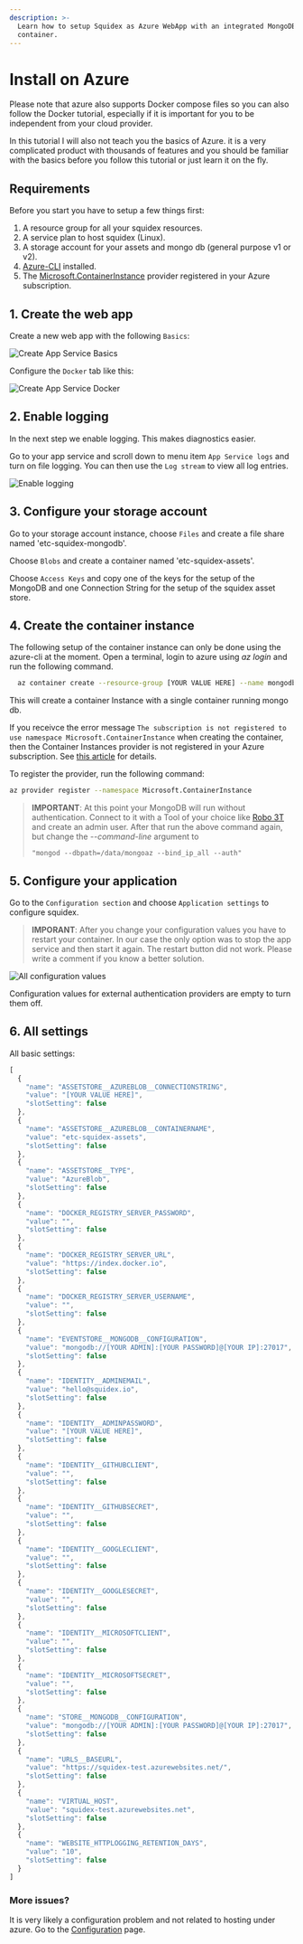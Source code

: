 ```yaml
---
description: >-
  Learn how to setup Squidex as Azure WebApp with an integrated MongoDB
  container.
---
```


# Install on Azure

Please note that azure also supports Docker compose files so you can also follow the Docker tutorial, especially if it is important for you to be independent from your cloud provider.

In this tutorial I will also not teach you the basics of Azure. it is a very complicated product with thousands of features and you should be familiar with the basics before you follow this tutorial or just learn it on the fly.

## Requirements

Before you start you have to setup a few things first:

1. A resource group for all your squidex resources.
2. A service plan to host squidex \(Linux\).
3. A storage account for your assets and mongo db \(general purpose v1 or v2\).
4. [Azure-CLI](https://docs.microsoft.com/en-us/cli/azure/install-azure-cli?view=azure-cli-latest) installed.
5. The [Microsoft.ContainerInstance](https://azure.microsoft.com/en-gb/services/container-instances/) provider registered in your Azure subscription.

## 1. Create the web app

Create a new web app with the following `Basics`:

![Create App Service Basics](../../../.gitbook/assets/create-app-service-basics.png)

Configure the `Docker` tab like this:

![Create App Service Docker](../../../.gitbook/assets/create-app-service-docker.png)

## 2. Enable logging

In the next step we enable logging. This makes diagnostics easier.

Go to your app service and scroll down to menu item `App Service logs` and turn on file logging. You can then use the `Log stream` to view all log entries.

![Enable logging](../../../.gitbook/assets/logging.png)

## 3. Configure your storage account

Go to your storage account instance, choose `Files` and create a file share named 'etc-squidex-mongodb'.

Choose `Blobs` and create a container named 'etc-squidex-assets'.

Choose `Access Keys` and copy one of the keys for the setup of the MongoDB and one Connection String for the setup of the squidex asset store.

## 4. Create the container instance

The following setup of the container instance can only be done using the azure-cli at the moment. Open a terminal, login to azure using _az login_ and run the following command.

```bash
  az container create --resource-group [YOUR VALUE HERE] --name mongodb --image mongo --azure-file-volume-account-name [YOUR VALUE HERE] --azure-file-volume-account-key "[YOUR VALUE HERE]" --azure-file-volume-share-name etc-squidex-mongodb --azure-file-volume-mount-path "/data/mongoaz" --ports 27017 --cpu 2 --ip-address public --memory 2 --os-type Linux --protocol TCP --command-line "mongod --dbpath=/data/mongoaz --bind_ip_all"
```

This will create a container Instance with a single container running mongo db.

If you receivce the error message `The subscription is not registered to use namespace Microsoft.ContainerInstance` when creating the container, then the Container Instances provider is not registered in your Azure subscription. See [this article](https://docs.microsoft.com/en-us/azure/azure-resource-manager/templates/error-register-resource-provider) for details.

To register the provider, run the following command:

```bash
az provider register --namespace Microsoft.ContainerInstance
```

> **IMPORTANT**: At this point your MongoDB will run without authentication. Connect to it with a Tool of your choice like [Robo 3T](https://robomongo.org/) and create an admin user. After that run the above command again, but change the _--command-line_ argument to
>
> ```text
> "mongod --dbpath=/data/mongoaz --bind_ip_all --auth"
> ```

## 5. Configure your application

Go to the `Configuration section` and choose `Application settings` to configure squidex.

> **IMPORANT**: After you change your configuration values you have to restart your container. In our case the only option was to stop the app service and then start it again. The restart button did not work. Please write a comment if you know a better solution.

![All configuration values](../../../.gitbook/assets/configuration.png)

Configuration values for external authentication providers are empty to turn them off.

## 6. All settings

All basic settings:

```javascript
[
  {
    "name": "ASSETSTORE__AZUREBLOB__CONNECTIONSTRING",
    "value": "[YOUR VALUE HERE]",
    "slotSetting": false
  },
  {
    "name": "ASSETSTORE__AZUREBLOB__CONTAINERNAME",
    "value": "etc-squidex-assets",
    "slotSetting": false
  },
  {
    "name": "ASSETSTORE__TYPE",
    "value": "AzureBlob",
    "slotSetting": false
  },
  {
    "name": "DOCKER_REGISTRY_SERVER_PASSWORD",
    "value": "",
    "slotSetting": false
  },
  {
    "name": "DOCKER_REGISTRY_SERVER_URL",
    "value": "https://index.docker.io",
    "slotSetting": false
  },
  {
    "name": "DOCKER_REGISTRY_SERVER_USERNAME",
    "value": "",
    "slotSetting": false
  },
  {
    "name": "EVENTSTORE__MONGODB__CONFIGURATION",
    "value": "mongodb://[YOUR ADMIN]:[YOUR PASSWORD]@[YOUR IP]:27017",
    "slotSetting": false
  },
  {
    "name": "IDENTITY__ADMINEMAIL",
    "value": "hello@squidex.io",
    "slotSetting": false
  },
  {
    "name": "IDENTITY__ADMINPASSWORD",
    "value": "[YOUR VALUE HERE]",
    "slotSetting": false
  },
  {
    "name": "IDENTITY__GITHUBCLIENT",
    "value": "",
    "slotSetting": false
  },
  {
    "name": "IDENTITY__GITHUBSECRET",
    "value": "",
    "slotSetting": false
  },
  {
    "name": "IDENTITY__GOOGLECLIENT",
    "value": "",
    "slotSetting": false
  },
  {
    "name": "IDENTITY__GOOGLESECRET",
    "value": "",
    "slotSetting": false
  },
  {
    "name": "IDENTITY__MICROSOFTCLIENT",
    "value": "",
    "slotSetting": false
  },
  {
    "name": "IDENTITY__MICROSOFTSECRET",
    "value": "",
    "slotSetting": false
  },
  {
    "name": "STORE__MONGODB__CONFIGURATION",
    "value": "mongodb://[YOUR ADMIN]:[YOUR PASSWORD]@[YOUR IP]:27017",
    "slotSetting": false
  },
  {
    "name": "URLS__BASEURL",
    "value": "https://squidex-test.azurewebsites.net/",
    "slotSetting": false
  },
  {
    "name": "VIRTUAL_HOST",
    "value": "squidex-test.azurewebsites.net",
    "slotSetting": false
  },
  {
    "name": "WEBSITE_HTTPLOGGING_RETENTION_DAYS",
    "value": "10",
    "slotSetting": false
  }
]
```

### More issues?

It is very likely a configuration problem and not related to hosting under azure. Go to the [Configuration](../configuration.md) page.

